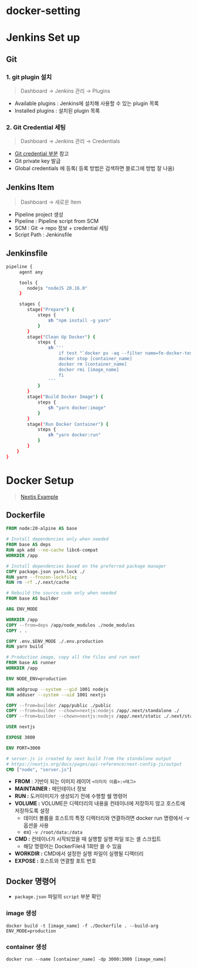 # docker-setting

# Jenkins Set up

## Git

### 1. git plugin 설치

> Dashboard → Jenkins 관리 → Plugins

- Available plugins : Jenkins에 설치해 사용할 수 있는 plugin 목록
- Installed plugins : 설치된 plugin 목록

### 2. Git Credential 세팅

> Dashboard → Jenkins 관리 → Credentials

- [Git credential 부분](https://velog.io/@jmyoon8/123123)  참고
- Git private key 발급
- Global credentials 에 등록( 등록 방법은 검색하면 블로그에 방법 잘 나옴)

## Jenkins Item

> Dashboard → 새로운 Item

- Pipeline project 생성
- Pipeline : Pipeline script from SCM
- SCM : Git → repo 정보 + credential 세팅
- Script Path : Jenkinsfile

## Jenkinsfile

```bash
pipeline {
     agent any

     tools {
        nodejs "nodeJS 20.16.0"
     }

     stages {
        stage("Prepare") {
            steps {
                sh "npm install -g yarn"
            }
        }
        stage("Clean Up Docker") {
            steps {
                sh '''
                    if test "`docker ps -aq --filter name=fe-docker-test`"; then
                    docker stop [container_name]
                    docker rm [container_name]
                    docker rmi [image_name]
                    fi
                '''
            }
        }
        stage("Build Docker Image") {
            steps {
                sh "yarn docker:image"
            }
        }
        stage("Run Docker Container") {
            steps {
                sh "yarn docker:run"
            }
        }
    }
}
```

# Docker Setup

> [Nextjs Example](https://github.com/vercel/next.js/tree/main/examples/with-docker)

## Dockerfile
```dockerfile
FROM node:20-alpine AS base

# Install dependencies only when needed
FROM base AS deps
RUN apk add --no-cache libc6-compat
WORKDIR /app

# Install dependencies based on the preferred package manager
COPY package.json yarn.lock ./
RUN yarn --frozen-lockfile;
RUN rm -rf ./.next/cache

# Rebuild the source code only when needed
FROM base AS builder

ARG ENV_MODE

WORKDIR /app
COPY --from=deps /app/node_modules ./node_modules
COPY . .

COPY .env.$ENV_MODE ./.env.production
RUN yarn build

# Production image, copy all the files and run next
FROM base AS runner
WORKDIR /app

ENV NODE_ENV=production

RUN addgroup --system --gid 1001 nodejs
RUN adduser --system --uid 1001 nextjs

COPY --from=builder /app/public ./public
COPY --from=builder --chown=nextjs:nodejs /app/.next/standalone ./
COPY --from=builder --chown=nextjs:nodejs /app/.next/static ./.next/static

USER nextjs

EXPOSE 3000

ENV PORT=3000

# server.js is created by next build from the standalone output
# https://nextjs.org/docs/pages/api-reference/next-config-js/output
CMD ["node", "server.js"]
```

- **FROM** : 기반이 되는 이미지 레이어 `<이미지 이름>:<태그>`
- **MAINTAINER :** 메인테이너 정보
- **RUN :** 도커이미지가 생성되기 전에 수행할 쉘 명령어
- **VOLUME :** VOLUME은 디렉터리의 내용을 컨테이너에 저장하지 않고 호스트에 저장하도록 설정
    - 데이터 볼륨을 호스트의 특정 디렉터리와 연결하려면 docker run 명령에서 -v 옵션을 사용
    - ex) `-v /root/data:/data`
- **CMD :** 컨테이너가 시작되었을 때 실행할 실행 파일 또는 셸 스크립트
    - 해당 명령어는 DockerFile내 1회만 쓸 수 있음
- **WORKDIR :** CMD에서 설정한 실행 파일이 실행될 디렉터리
- **EXPOSE :** 호스트와 연결할 포트 번호

## Docker 명령어

- `package.json` 파일의 `script` 부분 확인

### image 생성
```shell
docker build -t [image_name] -f ./Dockerfile . --build-arg ENV_MODE=production
```

### container 생성
```shell
docker run --name [container_name] -dp 3000:3000 [image_name]
```